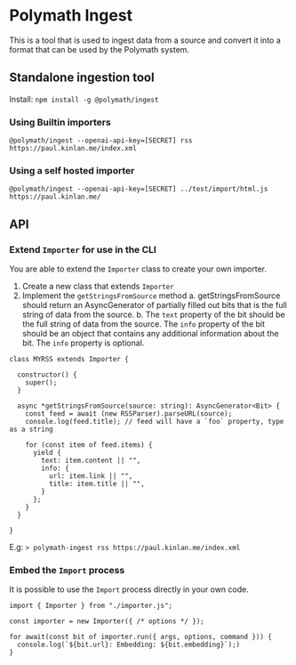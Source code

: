 # Polymath Ingest

This is a tool that is used to ingest data from a source and convert it into a format that can be used by the Polymath system.

## Standalone ingestion tool

Install: `npm install -g @polymath/ingest`

### Using Builtin importers

`@polymath/ingest --openai-api-key=[SECRET] rss https://paul.kinlan.me/index.xml`

### Using a self hosted importer

`@polymath/ingest --openai-api-key=[SECRET] ../test/import/html.js https://paul.kinlan.me/`

## API

### Extend `Importer` for use in the CLI

You are able to extend the `Importer` class to create your own importer.

1. Create a new class that extends `Importer`
2. Implement the `getStringsFromSource` method
   a. getStringsFromSource should return an AsyncGenerator of partially filled out bits that is the full string of data from the source.
   b. The `text` property of the bit should be the full string of data from the source. The `info` property of the bit should be an object that contains any additional information about the bit. The `info` property is optional.

```
class MYRSS extends Importer {

  constructor() {
    super();
  }

  async *getStringsFromSource(source: string): AsyncGenerator<Bit> {
    const feed = await (new RSSParser).parseURL(source);
    console.log(feed.title); // feed will have a `foo` property, type as a string

    for (const item of feed.items) {
      yield {
        text: item.content || "",
        info: {
          url: item.link || "",
          title: item.title || "",
        }
      };
    }
  }

}
```

E.g:
`> polymath-ingest rss https://paul.kinlan.me/index.xml`

### Embed the `Import` process

It is possible to use the `Import` process directly in your own code.

```
import { Importer } from "./importer.js";

const importer = new Importer({ /* options */ });

for await(const bit of importer.run({ args, options, command })) {
  console.log(`${bit.url}: Embedding: ${bit.embedding}`);)  
}

```